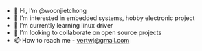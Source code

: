 - 👋 Hi, I’m @woonjietchong
- 👀 I’m interested in embedded systems, hobby electronic project
- 🌱 I’m currently learning linux driver
- 💞️ I’m looking to collaborate on open source projects
- 📫 How to reach me - vertwj@gmail.com

<!---
woonjietchong/woonjietchong is a ✨ special ✨ repository because its `README.md` (this file) appears on your GitHub profile.
You can click the Preview link to take a look at your changes.
--->
